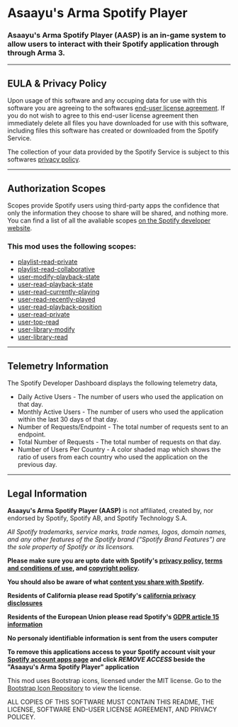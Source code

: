 # Asaayu's Arma Spotify Player
### Asaayu's Arma Spotify Player (AASP) is an in-game system to allow users to interact with their Spotify application through through Arma 3.

---

## EULA & Privacy Policy
Upon usage of this software and any occuping data for use with this software you are agreeing to the softwares [end-user license agreement](https://github.com/Asaayu/Arma-Spotify-Player/blob/main/EULA.md).
If you do not wish to agree to this end-user license agreement then immediately delete all files you have downloaded for use with this software, including files this software has created or downloaded from the Spotify Service.

The collection of your data provided by the Spotify Service is subject to this softwares [privacy policy](https://github.com/Asaayu/Arma-Spotify-Player/blob/main/PRIVACY-POLICY.md).

---

## Authorization Scopes
Scopes provide Spotify users using third-party apps the confidence that only the information they choose to share will be shared, and nothing more.
You can find a list of all the avaliable scopes [on the Spotify developer website](https://developer.spotify.com/documentation/general/guides/scopes/).

### **This mod uses the following scopes:**
- [playlist-read-private](https://developer.spotify.com/documentation/general/guides/scopes/#playlist-read-private)
- [playlist-read-collaborative](https://developer.spotify.com/documentation/general/guides/scopes/#playlist-read-collaborative)
- [user-modify-playback-state](https://developer.spotify.com/documentation/general/guides/scopes/#user-modify-playback-state)
- [user-read-playback-state](https://developer.spotify.com/documentation/general/guides/scopes/#user-read-playback-state)
- [user-read-currently-playing](https://developer.spotify.com/documentation/general/guides/scopes/#user-read-currently-playing)
- [user-read-recently-played](https://developer.spotify.com/documentation/general/guides/scopes/#user-read-recently-played)
- [user-read-playback-position](https://developer.spotify.com/documentation/general/guides/scopes/#user-read-playback-position)
- [user-read-private](https://developer.spotify.com/documentation/general/guides/scopes/#user-read-private)
- [user-top-read](https://developer.spotify.com/documentation/general/guides/scopes/#user-top-read)
- [user-library-modify](https://developer.spotify.com/documentation/general/guides/scopes/#user-library-modify)
- [user-library-read](https://developer.spotify.com/documentation/general/guides/scopes/#user-library-read)

---

## Telemetry Information
The Spotify Developer Dashboard displays the following telemetry data,
 - Daily Active Users - The number of users who used the application on that day.
 - Monthly Active Users - The number of users who used the application within the last 30 days of that day.
 - Number of Requests/Endpoint - The total number of requests sent to an endpoint.
 - Total Number of Requests - The total number of requests on that day.
 - Number of Users Per Country - A color shaded map which shows the ratio of users from each country who used the application on the previous day.

---

## Legal Information
**Asaayu's Arma Spotify Player (AASP)** is not affiliated, created by, nor endorsed by Spotify, Spotify AB, and Spotify Technology S.A.

*All Spotify trademarks, service marks, trade names, logos, domain names, and any other features of the Spotify brand (“Spotify Brand Features”) are the sole property of Spotify or its licensors.*

**Please make sure you are upto date with Spotify's [privacy policy](https://www.spotify.com/us/legal/privacy-policy/), [terms and conditions of use](https://www.spotify.com/us/legal/end-user-agreement/), and [copyright policy](https://www.spotify.com/us/legal/copyright-policy/).**

**You should also be aware of what [content you share with Spotify](https://support.spotify.com/us/article/information-you-share-with-spotify/).**

**Residents of California please read Spotify's [california privacy disclosures](https://www.spotify.com/us/legal/California-privacy-disclosure/)**

**Residents of the European Union please read Spotify's [GDPR article 15 information](https://support.spotify.com/us/article/gdpr-article-15-information/)**

**No personaly identifiable information is sent from the users computer**

**To remove this applications access to your Spotify account visit your [Spotify account apps page](https://www.spotify.com/us/account/apps/) and click *REMOVE ACCESS*  beside the "Asaayu's Arma Spotify Player" application**

This mod uses Bootstrap icons, licensed under the MIT license. Go to the [Bootstrap Icon Repository](https://github.com/twbs/icons/blob/main/LICENSE.md) to view the license.

ALL COPIES OF THIS SOFTWARE MUST CONTAIN THIS README, THE LICENSE, SOFTWARE END-USER LICENSE AGREEMENT, AND PRIVACY POLICEY.
